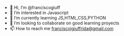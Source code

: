 - 👋 Hi, I’m @franciscogiuff
- 👀 I’m interested in Javascript
- 🌱 I’m currently learning JS,HTML,CSS,PYTHON
- 💞️ I’m looking to collaborate on good learning proyects
- 📫 How to reach me franciscojgiuffrida@gmail.com

<!---
franciscogiuff/franciscogiuff is a ✨ special ✨ repository because its `README.md` (this file) appears on your GitHub profile.
You can click the Preview link to take a look at your changes.
--->
